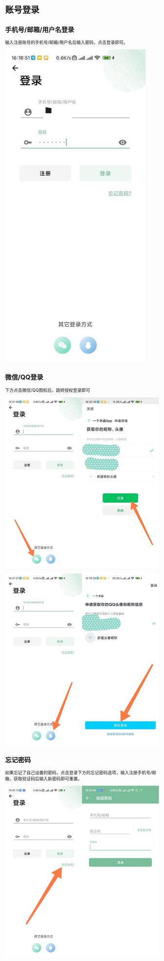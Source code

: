 # 账号登录
## 手机号/邮箱/用户名登录
输入注册账号的手机号/邮箱/用户名后输入密码，点击登录即可。

![登录示例](../_assets\images\Login-1.png)

## 微信/QQ登录
下方点击微信/QQ图标后，跳转授权登录即可

![微信登录示例](../_assets\images\Login-2.png)

![QQ登录示例](../_assets\images\Login-3.png)

## 忘记密码
如果忘记了自己设置的密码，点击登录下方的忘记密码选项，输入注册手机号/邮箱，获取验证码后输入新密码即可重置。

![忘记密码](../_assets\images\Login-4.png)